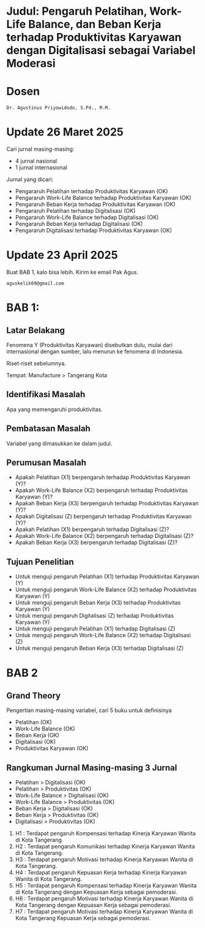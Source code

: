 # Judul: Pengaruh Pelatihan, Work-Life Balance, dan Beban Kerja terhadap Produktivitas Karyawan dengan Digitalisasi sebagai Variabel Moderasi

# Dosen
```
Dr. Agustinus Priyowidodo, S.Pd., M.M.
```

# Update 26 Maret 2025

Cari jurnal masing-masing:
- 4 jurnal nasional
- 1 jurnal internasional

Jurnal yang dicari:
- Pengararuh Pelatihan terhadap Produktivitas Karyawan (OK)
- Pengararuh Work-Life Balance terhadap Produktivitas Karyawan (OK)
- Pengararuh Beban Kerja terhadap Produktivitas Karyawan (OK)
- Pengararuh Pelatihan terhadap Digitalisasi (OK)
- Pengararuh Work-Life Balance terhadap Digitalisasi (OK)
- Pengararuh Beban Kerja terhadap Digitalisasi (OK)
- Pengararuh Digitalisasi terhadap Produktivitas Karyawan (OK)


# Update 23 April 2025
Buat BAB 1, kalo bisa lebih. Kirim ke email Pak Agus.
```
aguskelik69@gmail.com
```

# BAB 1:
## Latar Belakang
Fenomena Y (Produktivitas Karyawan) disebutkan dulu, mulai dari internasional dengan sumber, lalu menurun ke fenomena di Indonesia.

Riset-riset sebelumnya.

Tempat: Manufacture > Tangerang Kota

## Identifikasi Masalah
Apa yang memengaruhi produktivitas.

## Pembatasan Masalah
Variabel yang dimasukkan ke dalam judul.

## Perumusan Masalah
- Apakah Pelatihan (X1) berpengaruh terhadap Produktivitas Karyawan (Y)?
- Apakah Work-Life Balance (X2) berpengaruh terhadap Produktivitas Karyawan (Y)?
- Apakah Beban Kerja (X3) berpengaruh terhadap Produktivitas Karyawan (Y)?
- Apakah Digitalisasi (Z) berpengaruh terhadap Produktivitas Karyawan (Y)?
- Apakah Pelatihan (X1) berpengaruh terhadap Digitalisasi (Z)?
- Apakah Work-Life Balance (X2) berpengaruh terhadap Digitalisasi (Z)?
- Apakah Beban Kerja (X3) berpengaruh terhadap Digitalisasi (Z)?

## Tujuan Penelitian
- Untuk menguji pengaruh Pelatihan (X1) terhadap Produktivitas Karyawan (Y)
- Untuk menguji pengaruh Work-Life Balance (X2) terhadap Produktivitas Karyawan (Y)
- Untuk menguji pengaruh Beban Kerja (X3) terhadap Produktivitas Karyawan (Y)
- Untuk menguji pengaruh Digitalisasi (Z) terhadap Produktivitas Karyawan (Y)
- Untuk menguji pengaruh Pelatihan (X1) terhadap Digitalisasi (Z)
- Untuk menguji pengaruh Work-Life Balance (X2) terhadap Digitalisasi (Z)
- Untuk menguji pengaruh Beban Kerja (X3) terhadap Digitalisasi (Z)

# BAB 2

## Grand Theory
Pengertian masing-masing variabel, cari 5 buku untuk definisinya

- Pelatihan (OK)
- Work-Life Balance (OK)
- Beban Kerja (OK)
- Digitalisasi (OK)
- Produktivitas Karyawan (OK)

## Rangkuman Jurnal Masing-masing 3 Jurnal
- Pelatihan > Digitalisasi (OK)
- Pelatihan > Produktivitas (OK)
- Work-Life Balance > Digitalisasi (OK)
- Work-Life Balance > Produktivitas (OK)
- Beban Kerja > Digitalisasi (OK)
- Beban Kerja > Produktivitas (OK)
- Digitalisasi > Produktivitas (OK)


1.	H1 : Terdapat pengaruh Kompensasi terhadap Kinerja Karyawan Wanita di Kota Tangerang.
2.	H2 : Terdapat pengaruh Komunikasi terhadap Kinerja Karyawan Wanita di Kota Tangerang.
3.	H3 : Terdapat pengaruh Motivasi terhadap Kinerja Karyawan Wanita di Kota Tangerang.
4.	H4 : Terdapat pengaruh Kepuasan Kerja terhadap Kinerja Karyawan Wanita di Kota Tangerang.
5.	H5 : Terdapat pengaruh Kompensasi terhadap Kinerja Karyawan Wanita di Kota Tangerang dengan Kepuasan Kerja sebagai pemoderasi.
6.	H6 : Terdapat pengaruh Motivasi terhadap Kinerja Karyawan Wanita di Kota Tangerang dengan Kepuasan Kerja sebagai pemoderasi.
7.	H7 : Terdapat pengaruh Motivasi terhadap Kinerja Karyawan Wanita di Kota Tangerang Kepuasan Kerja sebagai pemoderasi.
